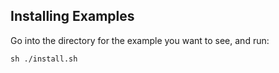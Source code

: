 ## Installing Examples

Go into the directory for the example you want to see, and run:

`sh ./install.sh`
